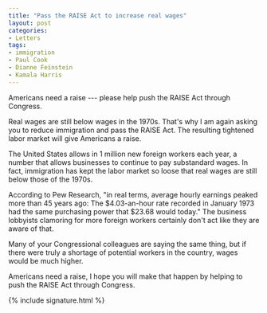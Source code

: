 ```yaml
---
title: "Pass the RAISE Act to increase real wages"
layout: post
categories:
- Letters
tags:
- immigration
- Paul Cook
- Dianne Feinstein
- Kamala Harris
---
```


Americans need a raise --- please help push the RAISE Act through Congress.

Real wages are still below wages in the 1970s. That's why I am again asking you to reduce immigration and pass the RAISE Act. The resulting tightened labor market will give Americans a raise.

The United States allows in 1 million new foreign workers each year, a number that allows businesses to continue to pay substandard wages. In fact, immigration has kept the labor market so loose that real wages are still below those of the 1970s.

According to Pew Research, "in real terms, average hourly earnings peaked more than 45 years ago: The $4.03-an-hour rate recorded in January 1973 had the same purchasing power that $23.68 would today." The business lobbyists clamoring for more foreign workers certainly don't act like they are aware of that.

Many of your Congressional colleagues are saying the same thing, but if there were truly a shortage of potential workers in the country, wages would be much higher.

Americans need a raise, I hope you will make that happen by helping to push the RAISE Act through Congress.

{% include signature.html %}
